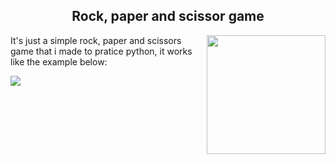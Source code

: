 <h2 align= "center">     
   Rock, paper and scissor game
</h2>
<p>
   <img src= "https://cdn.zmescience.com/wp-content/uploads/2017/08/rock-paper-scissors-156171_960_720.png" width= 190px align= "right"></img>
   It's just a simple rock, paper and scissors game that i made to pratice python, it works like the example below:
   
   <img src= "https://user-images.githubusercontent.com/65914461/88447785-a9fc4380-ce0d-11ea-9f80-d46084ff7529.gif"></img>
</p>

